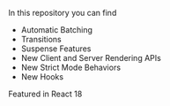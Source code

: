 In this repository you can find

- Automatic Batching
- Transitions
- Suspense Features
- New Client and Server Rendering APIs
- New Strict Mode Behaviors
- New Hooks

Featured in React 18